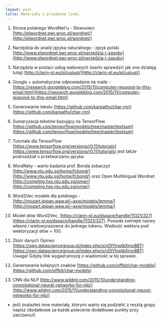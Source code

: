 ```yaml
---
layout: post
title: Materiały i przydatne linki
---
```


1. Strona polskiego WordNet'u - Słowosieci [http://plwordnet.pwr.wroc.pl/wordnet/](http://plwordnet.pwr.wroc.pl/wordnet/)

2. Narzędzia do analiz języka naturalnego - język polski [http://www.plwordnet.pwr.wroc.pl/narzedzia-i-zasoby](http://www.plwordnet.pwr.wroc.pl/narzedzia-i-zasoby)

3. Narzędzia w postaci usług webowych (warto sprawdzić jak one działają tutaj) [http://clarin-pl.eu/pl/uslugi/](http://clarin-pl.eu/pl/uslugi/)

4. Google + automatyczne odpowiadanie na maile - [https://research.googleblog.com/2015/11/computer-respond-to-this-email.html](https://research.googleblog.com/2015/11/computer-respond-to-this-email.html)

5. Generowanie tekstu [https://github.com/karpathy/char-rnn](https://github.com/karpathy/char-rnn)

6. Sumaryzacja tekstów bazujący na TensorFlow [https://github.com/tensorflow/models/tree/master/textsum](https://github.com/tensorflow/models/tree/master/textsum)

7. Tutoriale dla TensorFlow [https://www.tensorflow.org/versions/r0.11/tutorials](https://www.tensorflow.org/versions/r0.11/tutorials) jest także podrozdział o przetwarzaniu języka

8. WordNety - warto badania prof. Bonda zobaczyć [http://www.ntu.edu.sg/home/fcbond/](http://www.ntu.edu.sg/home/fcbond/) oraz Open Multilingual Wordnet [http://compling.hss.ntu.edu.sg/omw/](http://compling.hss.ntu.edu.sg/omw/)

9. Word2Vec modele dla polskiego - [http://mozart.ipipan.waw.pl/~axw/models/lemma/](http://mozart.ipipan.waw.pl/~axw/models/lemma/)

10. Model słów Word2Vec, [https://clarin-pl.eu/dspace/handle/11321/327](https://clarin-pl.eu/dspace/handle/11321/327). Posiada zwinięte nazwy własne i wielowyrazowce do jednego tokenu. Wielkość wektora pod wektoryzacji słów = 100.

11. Zbiór danych Opineo [https://own.datasciencegroup.pl/index.php/s/nDlYlnptbXmo8BT](https://own.datasciencegroup.pl/index.php/s/nDlYlnptbXmo8BT) Uwaga! Gdyby link wygasł proszę o wiadomość w tej sprawie. 

12. Generowanie kolejnych znaków [https://github.com/offbit/char-models](https://github.com/offbit/char-models)

13. CNN dla NLP [http://www.wildml.com/2015/11/understanding-convolutional-neural-networks-for-nlp/](http://www.wildml.com/2015/11/understanding-convolutional-neural-networks-for-nlp/)

* jeśli znalazłeś inne materiały, którymi warto się podzielić z resztą grupy napisz (dodatkowe za każde polecenie dodatkowe punkty przy zalcizeniu!)
